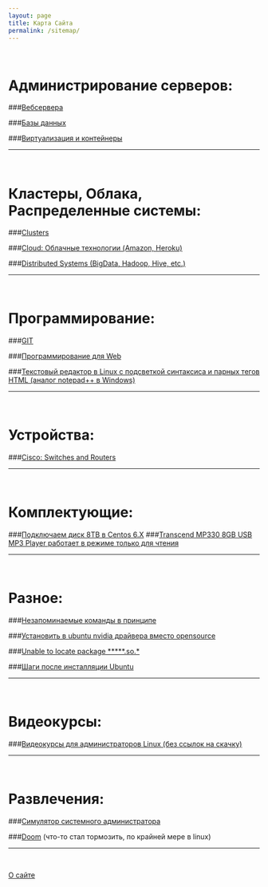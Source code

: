 ```yaml
---
layout: page
title: Карта Сайта
permalink: /sitemap/
---
```



<br/>

# Администрирование серверов:

###[Вебсервера](/linux/webservers/apache/)

###[Базы данных](/linux/databases/)  

###[Виртуализация и контейнеры](/linux/virtual/)




______

<br/>

# Кластеры, Облака, Распределенные системы:

###[Clusters](/linux/clusters/)

###[Cloud: Облачные технологии (Amazon, Heroku)](/linux/cloud/)  

###[Distributed Systems (BigData, Hadoop, Hive, etc.)](/linux/distributed-systems/)  

______

<br/>

# Программирование:

###[GIT](/linux/dev/git/)

###[Программирование для Web](/linux/dev/)

###[Текстовый редактор в Linux с подсветкой синтаксиса и парных тегов HTML (аналог notepad++ в Windows)](/linux/editors/)

______

<br/>

# Устройства:

###[Cisco: Switches and Routers](/devices/cisco/routers/)

______

<br/>

# Комплектующие:

###[Подключаем диск 8TB в Centos 6.X](/devices/hdd/seagate/8tb/)
###[Transcend MP330 8GB USB MP3 Player работает в режиме только для чтения](/devices/usb-flash/transcend/8gb/player/)
______

<br/>

# Разное:

###[Незапоминаемые команды в принципе](/linux/commands/)


###[Установить в ubuntu nvidia драйвера вместо opensource](/ubuntu/drivers/nvidia/)


###[Unable to locate package *****.so.*](/ubuntu/Install-package-for-missing-libraries/)

###[Шаги после инсталляции Ubuntu](/linux/ubuntu/after-installation/)
______

<br/>

# Видеокурсы:

###[Видеокурсы для администраторов Linux (без ссылок на скачку)](/linux/video-kursy/)  

______

<br/>

# Развлечения:

###[Симулятор системного администратора](/website/games/sysadm.swf)  

###[Doom](/website/games/doom.swf) (что-то стал тормозить, по крайней мере  в linux)  

______

<br/>

[О сайте](/about/)  
